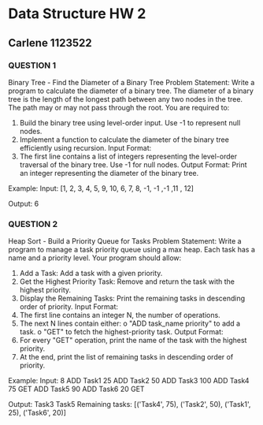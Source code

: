 # Data Structure HW 2 
## Carlene 1123522

### QUESTION 1
Binary Tree - Find the Diameter of a Binary Tree 
Problem Statement: 
Write a program to calculate the diameter of a binary tree. The diameter of a 
binary tree is the length of the longest path between any two nodes in the tree. 
The path may or may not pass through the root. 
You are required to: 
1.  Build the binary tree using level-order input. Use -1 to represent null 
nodes. 
2.  Implement a function to calculate the diameter of the binary tree 
efficiently using recursion. 
Input Format: 
1.  The first line contains a list of integers representing the level-order 
traversal of the binary tree. Use -1 for null nodes. 
Output Format: 
Print an integer representing the diameter of the binary tree.

Example: 
Input: 
[1, 2, 3, 4, 5, 9, 10, 6, 7, 8, -1, -1 ,-1 ,11 , 12]  

Output: 
6 
<br>

### QUESTION 2
Heap Sort - Build a Priority Queue for Tasks 
Problem Statement: 
Write a program to manage a task priority queue using a max heap. Each task 
has a name and a priority level. Your program should allow: 
1.  Add a Task: Add a task with a given priority. 
2.  Get the Highest Priority Task: Remove and return the task with the 
highest priority. 
3.  Display the Remaining Tasks: Print the remaining tasks in descending 
order of priority. 
Input Format: 
1.  The first line contains an integer N, the number of operations. 
2.  The next N lines contain either: 
o "ADD task_name priority" to add a task. 
o "GET" to fetch the highest-priority task. 
Output Format: 
1.  For every "GET" operation, print the name of the task with the highest 
priority. 
2.  At the end, print the list of remaining tasks in descending order of 
priority.

Example: 
Input:
8
ADD Task1 25
ADD Task2 50
ADD Task3 100
ADD Task4 75
GET
ADD Task5 90
ADD Task6 20
GET

Output: 
Task3
Task5
Remaining tasks: [('Task4', 75), ('Task2', 50), ('Task1', 25), ('Task6', 20)]

